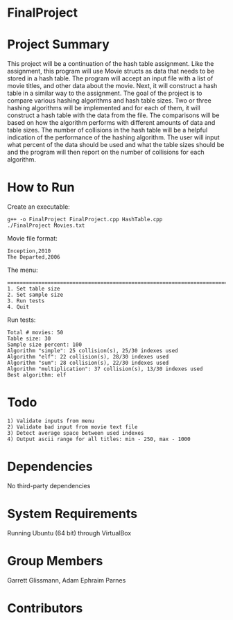 # FinalProject

# Project Summary
This project will be a continuation of the hash table assignment. Like the assignment, this program will use Movie structs as data that needs to be stored in a hash table. The program will accept an input file with a list of movie titles, and other data about the movie. Next, it will construct a hash table in a similar way to the assignment. The goal of the project is to compare various hashing algorithms and hash table sizes. Two or three hashing algorithms will be implemented and for each of them, it will construct a hash table with the data from the file. The comparisons will be based on how the algorithm performs with different amounts of data and table sizes. The number of collisions in the hash table will be a helpful indication of the performance of the hashing algorithm. The user will input what percent of the data should be used and what the table sizes should be and the program will then report on the number of collisions for each algorithm.

# How to Run
Create an executable:

    g++ -o FinalProject FinalProject.cpp HashTable.cpp
    ./FinalProject Movies.txt

Movie file format:

    Inception,2010
    The Departed,2006

The menu:

    =======================================================================
    1. Set table size
    2. Set sample size
    3. Run tests
    4. Quit

Run tests:

    Total # movies: 50
    Table size: 30
    Sample size percent: 100
    Algorithm "simple": 25 collision(s), 25/30 indexes used
    Algorithm "elf": 22 collision(s), 28/30 indexes used
    Algorithm "sum": 28 collision(s), 22/30 indexes used
    Algorithm "multiplication": 37 collision(s), 13/30 indexes used
    Best algorithm: elf
    
# Todo

    1) Validate inputs from menu
    2) Validate bad input from movie text file
    3) Detect average space between used indexes
    4) Output ascii range for all titles: min - 250, max - 1000

# Dependencies
No third-party dependencies

# System Requirements
Running Ubuntu (64 bit) through VirtualBox

# Group Members
Garrett Glissmann, Adam Ephraim Parnes
    
# Contributors
